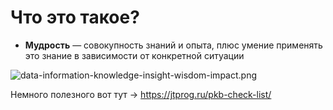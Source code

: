 
# Что это такое?

- **Мудрость** — совокупность знаний и опыта, плюс умение применять это знание в зависимости от конкретной ситуации

![data-information-knowledge-insight-wisdom-impact.png](/data-information-knowledge-insight-wisdom-impact.png)

Немного полезного вот тут → <https://jtprog.ru/pkb-check-list/>

<!--
Мудрость — это совокупность знаний и опыта и умение применять это познание в обществе в зависимости от конкретной ситуации.

Это способность принимать правильные решения, основанные на опыте и знаниях, а также умение видеть глубинный смысл вещей и событий.
-->
